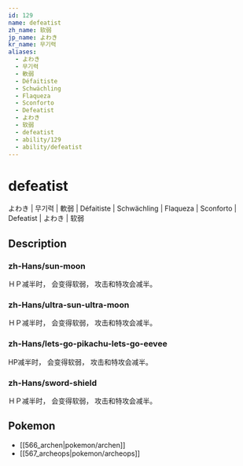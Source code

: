 ```yaml
---
id: 129
name: defeatist
zh_name: 软弱
jp_name: よわき
kr_name: 무기력
aliases:
  - よわき
  - 무기력
  - 軟弱
  - Défaitiste
  - Schwächling
  - Flaqueza
  - Sconforto
  - Defeatist
  - よわき
  - 软弱
  - defeatist
  - ability/129
  - ability/defeatist
---
```

# defeatist

よわき | 무기력 | 軟弱 | Défaitiste | Schwächling | Flaqueza | Sconforto | Defeatist | よわき | 软弱

## Description

### zh-Hans/sun-moon

ＨＰ减半时，
会变得软弱，
攻击和特攻会减半。

### zh-Hans/ultra-sun-ultra-moon

ＨＰ减半时，
会变得软弱，
攻击和特攻会减半。

### zh-Hans/lets-go-pikachu-lets-go-eevee

HP减半时，
会变得软弱，
攻击和特攻会减半。

### zh-Hans/sword-shield

ＨＰ减半时，
会变得软弱，
攻击和特攻会减半。

## Pokemon

- [[566_archen|pokemon/archen]]
- [[567_archeops|pokemon/archeops]]

